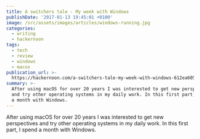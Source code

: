 ```yaml
---
title: A switchers tale - My week with Windows
publishDate: '2017-01-13 19:45:01 +0100'
image: /src/assets/images/articles/windows-running.jpg
categories:
  - writing
  - hackernoon
tags:
  - tech
  - review
  - windows
  - macos
publication_url: >-
  https://hackernoon.com/a-switchers-tale-my-week-with-windows-612ea605291#.o4g70gtyi
summary: >-
  After using macOS for over 20 years I was interested to get new perspectives
  and try other operating systems in my daily work. In this first part, I spend
  a month with Windows.
---
```


After using macOS for over 20 years I was interested to get new perspectives and try other operating systems in my daily work. In this first part, I spend a month with Windows.
